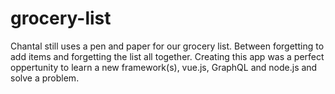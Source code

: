 # grocery-list

 Chantal still uses a pen and paper for our grocery list. Between forgetting to add items and forgetting the list all together.
 Creating this app was a perfect oppertunity to learn a new framework(s), vue.js, GraphQL and node.js and solve a problem. 